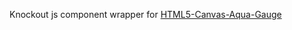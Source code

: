 Knockout js component wrapper for  [HTML5-Canvas-Aqua-Gauge](https://www.codeproject.com/Articles/304874/HTML5-Canvas-Aqua-Gauge)